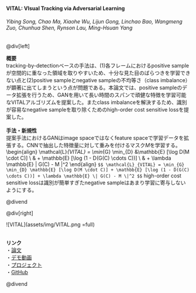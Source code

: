 #### VITAL: VIsual Tracking via Adversarial Learning
###### Yibing Song, Chao Ma, Xiaohe Wu, Lijun Gong, Linchao Bao, Wangmeng Zuo, Chunhua Shen, Rynson Lau, Ming-Hsuan Yang

@div[left]

__概要__<br>
tracking-by-detectionベースの手法は、(1)各フレームにおけるpositive sampleが空間的に重なった領域を取りやすいため、十分な見た目のばらつきを学習できない点と(2)positive sampleとnegative sampleの不均等さ（class imbalance）が顕著に出てしまうという点が問題である。本論文では、positive sampleのデータ拡張を行うため、GANを用いて長い時間のスパンで頑健な特徴を学習可能なVITALアルゴリズムを提案した。またclass imbalanceを解決するため、識別が容易なnegative sampleを取り除くためのhigh-order cost sensitive lossを提案した。<br><br>
__手法・新規性__<br>
提案手法におけるGANはimage spaceではなくfeature spaceで学習データを拡張する。CNNで抽出した特徴量に対して重みを付けるマスク$M$を学習する。<br>
\begin{align}
\mathcal{L}_{VITAL} = \min_{G} \min_{D} &\mathbb{E} [\log D(M \cdot C)] \\
& + \mathbb{E} [\log (1 - D(G(C) \cdots C))] \\
& + \lambda \mathbb{E} \| G(C) - M \|^2
\end{align}
`$$ \mathcal{L}_{VITAL} = \min_{G} \min_{D} \mathbb{E} [\log D(M \cdot C)] + \mathbb{E} [\log (1 - D(G(C) \cdots C))] + \lambda \mathbb{E} \| G(C) - M \|^2 $$`
high-order cost sensitive lossは識別が簡単すぎたnegative sampleはあまり学習に寄与しないようにする。<br>

@divend

@div[right]

![VITAL](assets/img/VITAL.png =full)<br>
<br>

__リンク__<br>
・[論文](https://arxiv.org/pdf/1804.04273.pdf)<br>
・[デモ動画](https://youtu.be/uGMoOom6_90)<br>
・[プロジェクト](https://ybsong00.github.io/cvpr18_tracking/index)<br>
・[GitHub](https://github.com/ybsong00/Vital_release)<br>

@divend